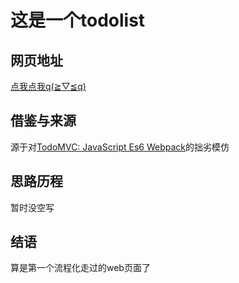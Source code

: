 # 这是一个todolist
## 网页地址
<a href="https://yuki-sp.github.io/todoList/todoList.html">点我点我q(≧▽≦q)</a>
## 借鉴与来源
源于对<a href="https://todomvc.com/examples/javascript-es6/dist/#/active">TodoMVC: JavaScript Es6 Webpack</a>的拙劣模仿
## 思路历程
暂时没空写
## 结语
算是第一个流程化走过的web页面了